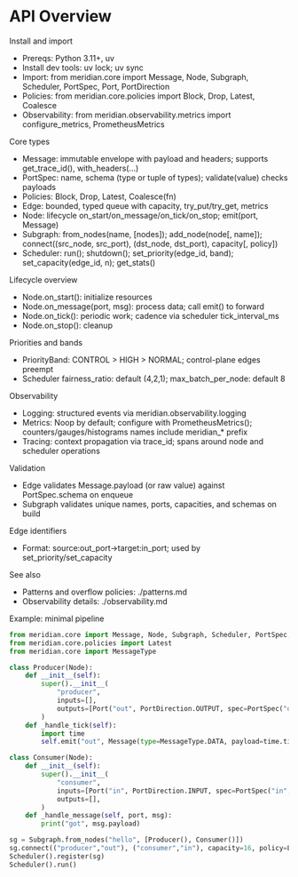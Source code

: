 # API Overview

Install and import
- Prereqs: Python 3.11+, uv
- Install dev tools: uv lock; uv sync
- Import: from meridian.core import Message, Node, Subgraph, Scheduler, PortSpec, Port, PortDirection
- Policies: from meridian.core.policies import Block, Drop, Latest, Coalesce
- Observability: from meridian.observability.metrics import configure_metrics, PrometheusMetrics

Core types
- Message: immutable envelope with payload and headers; supports get_trace_id(), with_headers(...)
- PortSpec: name, schema (type or tuple of types); validate(value) checks payloads
- Policies: Block, Drop, Latest, Coalesce(fn)
- Edge: bounded, typed queue with capacity, try_put/try_get, metrics
- Node: lifecycle on_start/on_message/on_tick/on_stop; emit(port, Message)
- Subgraph: from_nodes(name, [nodes]); add_node(node[, name]); connect((src_node, src_port), (dst_node, dst_port), capacity[, policy])
- Scheduler: run(); shutdown(); set_priority(edge_id, band); set_capacity(edge_id, n); get_stats()

Lifecycle overview
- Node.on_start(): initialize resources
- Node.on_message(port, msg): process data; call emit() to forward
- Node.on_tick(): periodic work; cadence via scheduler tick_interval_ms
- Node.on_stop(): cleanup

Priorities and bands
- PriorityBand: CONTROL > HIGH > NORMAL; control-plane edges preempt
- Scheduler fairness_ratio: default (4,2,1); max_batch_per_node: default 8

Observability
- Logging: structured events via meridian.observability.logging
- Metrics: Noop by default; configure with PrometheusMetrics(); counters/gauges/histograms names include meridian_* prefix
- Tracing: context propagation via trace_id; spans around node and scheduler operations

Validation
- Edge validates Message.payload (or raw value) against PortSpec.schema on enqueue
- Subgraph validates unique names, ports, capacities, and schemas on build

Edge identifiers
- Format: source:out_port->target:in_port; used by set_priority/set_capacity

See also
- Patterns and overflow policies: ./patterns.md
- Observability details: ./observability.md

Example: minimal pipeline
```python
from meridian.core import Message, Node, Subgraph, Scheduler, PortSpec, Port, PortDirection
from meridian.core.policies import Latest
from meridian.core import MessageType

class Producer(Node):
    def __init__(self):
        super().__init__(
            "producer",
            inputs=[],
            outputs=[Port("out", PortDirection.OUTPUT, spec=PortSpec("out", float))],
        )
    def _handle_tick(self):
        import time
        self.emit("out", Message(type=MessageType.DATA, payload=time.time()))

class Consumer(Node):
    def __init__(self):
        super().__init__(
            "consumer",
            inputs=[Port("in", PortDirection.INPUT, spec=PortSpec("in", float))],
            outputs=[],
        )
    def _handle_message(self, port, msg):
        print("got", msg.payload)

sg = Subgraph.from_nodes("hello", [Producer(), Consumer()])
sg.connect(("producer","out"), ("consumer","in"), capacity=16, policy=Latest())
Scheduler().register(sg)
Scheduler().run()
```
